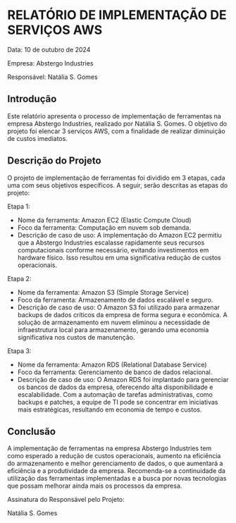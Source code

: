 # RELATÓRIO DE IMPLEMENTAÇÃO DE SERVIÇOS AWS

Data: 10 de outubro de 2024

Empresa: Abstergo Industries 

Responsável: Natália S. Gomes


## Introdução
Este relatório apresenta o processo de implementação de ferramentas na empresa Abstergo Industries, realizado por Natália S. Gomes. O objetivo do projeto foi elencar 3 serviços AWS, com a finalidade de realizar diminuição de custos imediatos.

## Descrição do Projeto
O projeto de implementação de ferramentas foi dividido em 3 etapas, cada uma com seus objetivos específicos. A seguir, serão descritas as etapas do projeto:

Etapa 1:
- Nome da ferramenta: Amazon EC2 (Elastic Compute Cloud)
- Foco da ferramenta: Computação em nuvem sob demanda.
- Descrição de caso de uso: A implementação do Amazon EC2 permitiu que a Abstergo Industries escalasse rapidamente seus recursos computacionais conforme necessário, evitando investimentos em hardware físico. Isso resultou em uma significativa redução de custos operacionais.

Etapa 2:
- Nome da ferramenta: Amazon S3 (Simple Storage Service)
- Foco da ferramenta: Armazenamento de dados escalável e seguro.
- Descrição de caso de uso: O Amazon S3 foi utilizado para armazenar backups de dados críticos da empresa de forma segura e econômica. A solução de armazenamento em nuvem eliminou a necessidade de infraestrutura local para armazenamento, gerando uma economia significativa nos custos de manutenção.

Etapa 3:
- Nome da ferramenta: Amazon RDS (Relational Database Service)
- Foco da ferramenta: Gerenciamento de banco de dados relacional.
- Descrição de caso de uso: O Amazon RDS foi implantado para gerenciar os bancos de dados da empresa, oferecendo alta disponibilidade e escalabilidade. Com a automação de tarefas administrativas, como backups e patches, a equipe de TI pode se concentrar em iniciativas mais estratégicas, resultando em economia de tempo e custos.



## Conclusão
A implementação de ferramentas na empresa Abstergo Industries tem como esperado a redução de custos operacionais, aumento na eficiência do armazenamento e melhor gerenciamento de dados, o que aumentará a eficiência e a produtividade da empresa. Recomenda-se a continuidade da utilização das ferramentas implementadas e a busca por novas tecnologias que possam melhorar ainda mais os processos da empresa.

Assinatura do Responsável pelo Projeto:

Natália S. Gomes

